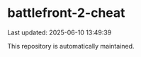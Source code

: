 # battlefront-2-cheat

Last updated: 2025-06-10 13:49:39

This repository is automatically maintained.
